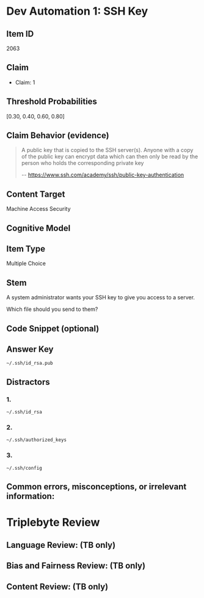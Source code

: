 # Dev Automation 1: SSH Key


## Item ID
2063

## Claim

- Claim: 1

## Threshold Probabilities

[0.30, 0.40, 0.60, 0.80]

## Claim Behavior (evidence)

> A public key that is copied to the SSH server(s). Anyone with a copy of the public key can encrypt data which can then only be read by the person who holds the corresponding private key
>
> -- https://www.ssh.com/academy/ssh/public-key-authentication


## Content Target

Machine Access
Security

## Cognitive Model



## Item Type
Multiple Choice


## Stem
A system administrator wants your SSH key to give you access to a server.

Which file should you send to them?


## Code Snippet (optional)



## Answer Key
```
~/.ssh/id_rsa.pub
```


## Distractors
### 1.
```
~/.ssh/id_rsa
```


### 2.
```
~/.ssh/authorized_keys
```


### 3.
```
~/.ssh/config
```


## Common errors, misconceptions, or irrelevant information:



# Triplebyte Review


## Language Review: (TB only)


## Bias and Fairness Review: (TB only)


## Content Review: (TB only)

